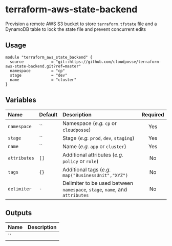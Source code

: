 # terraform-aws-state-backend

Provision a remote AWS S3 bucket to store `terraform.tfstate` file and a DynamoDB table to lock the state file and prevent concurrent edits


## Usage

```hcl
module "terraform_aws_state_backend" {
  source            = "git::https://github.com/cloudposse/terraform-aws-state-backend.git?ref=master"
  namespace         = "cp"
  stage             = "dev"
  name              = "cluster"
}
```


## Variables

|  Name                 |  Default                          |  Description                                                                             | Required |
|:----------------------|:----------------------------------|:-----------------------------------------------------------------------------------------|:--------:|
| `namespace`           | ``                                | Namespace (_e.g._ `cp` or `cloudposse`)                                                  | Yes      |
| `stage`               | ``                                | Stage (_e.g._ `prod`, `dev`, `staging`)                                                  | Yes      |
| `name`                | ``                                | Name  (_e.g._ `app` or `cluster`)                                                        | Yes      |
| `attributes`          | `[]`                              | Additional attributes (_e.g._ `policy` or `role`)                                        | No       |
| `tags`                | `{}`                              | Additional tags  (_e.g._ `map("BusinessUnit","XYZ")`                                     | No       |
| `delimiter`           | `-`                               | Delimiter to be used between `namespace`, `stage`, `name`, and `attributes`              | No       |


## Outputs

| Name                | Description                            |
|:--------------------|:---------------------------------------|
| ``                  |                                        |
